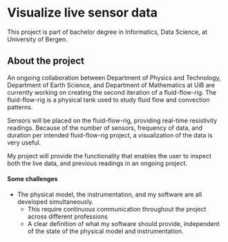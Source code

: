 # Visualize live sensor data
This project is part of bachelor degree in Informatics, Data Science, at University of Bergen. 

## About the project
An ongoing collaboration between Department of Physics and Technology, Department of Earth Science, and Department of 
Mathematics at UiB are currently working on creating the second iteration of a fluid-flow-rig. The fluid-flow-rig is a 
physical tank used to study fluid flow and convection patterns.

Sensors will be placed on the fluid-flow-rig, providing real-time resistivity readings. Because of the number of 
sensors, frequency of data, and duration per intended fluid-flow-rig project, a visualization of the data is very 
useful. 

My project will provide the functionality that enables the user to inspect both the live data, and previous readings in
an ongoing project.
#### Some challenges
-   The physical model, the instrumentation, and my software are all developed simultaneously. 
    -   This require continuous communication throughout the project across different professions
    -   A clear definition of what my software should provide, independent of the state of the physical model and 
    instrumentation. 

